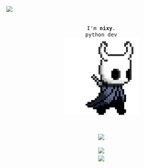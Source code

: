 ![](https://komarev.com/ghpvc/?username=w6t&color=grey)         

<p align="center">
  <br>
  <samp>
    I'm <b><a rel="nofollow noopener noreferrer" target="_blank">nixy</a></b>.
    <br>python dev<br>

</samp>

  <img src="https://raw.githubusercontent.com/TanZng/TanZng/master/assets/hollor_knight3.gif" width="200"/>

</p>

<p align="center">
  <br><br>
  <img src="[https://discord.c99.nl/widget/theme-4/530023260218327040.png](https://discord.c99.nl/widget/theme-4/981960933855354890.png)">
  <br><br>
  <img src="https://64.media.tumblr.com/9ec7537198ca06a6defd9659c5017a2f/b17ff0c6bb7fc1b6-4f/s1280x1920/8f4b116e79552bb93e8457a2272d5b71371bd2e7.gifv", width="260"/>
  <br>
  <img src="https://github-readme-stats.vercel.app/api/top-langs/?username=w6t&layout=compact&theme=dark"<p align="center">
</p>

<!--<a href="link" style="text-align: center">
<!--<img src="https://discord.c99.nl/widget/theme-4/977344045712035870.png" align="center"></a> -->
